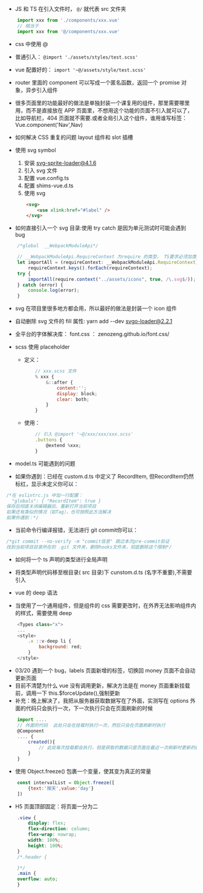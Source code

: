* JS 和 TS 在引入文件时， `@/` 就代表 src 文件夹
```javascript
    import xxx from './components/xxx.vue'
    // 相当于
    import xxx from '@/components/xxx.vue'
```
* css 中使用 @
 * 普通引入： `@import './assets/styles/test.scss'`
 * vue 配置好的： `import '~@/assets/style/test.scss'`

* router 里面的 component 可以写成一个匿名函数，返回一个 promise 对象，异步引入组件

* 很多页面里的功能最好的做法是单独封装一个课复用的组件，那里需要哪里用，而不是直接放在 APP 页面里，不想用这个功能的页面不引入就可以了，比如导航栏，404 页面就不需要.或者全局引入这个组件，谁用谁写标签：Vue.component('Nav',Nav)

* 如何解决 CSS 重复的问题  layout 组件和 slot 插槽

* 使用 svg symbol
    1. 安装 svg-sprite-loader@4.1.6
    2. 引入 svg 文件
    3. 配置 vue.config.ts
    4. 配置 shims-vue.d.ts
    5. 使用 svg 
    ```html
        <svg>
            <use xlink:href="#label" />
        </svg>
    ```
* 如何直接引入一个 svg 目录:使用 try catch 是因为单元测试时可能会遇到 bug
```javascript
    /*global  __WebpackModuleApi*/

    // __WebpackModuleApi.RequireContext 为require 的类型， TS要求必须加类型
    let importAll = (requireContext: __WebpackModuleApi.RequireContext) =>
        requireContext.keys().forEach(requireContext);
    try {
        importAll(require.context("../assets/icons", true, /\.svg$/));
    } catch (error) {
        console.log(error);
    }
```

* svg 在项目里很多地方都会用，所以最好的做法是封装一个 icon 组件

* 自动删除 svg 文件的 fill 属性: yarn add --dev svgo-loader@2.2.1

* 全平台的字体解决库： font.css ： zenozeng.github.io/font.css/

* scss 使用 placeholder
    * 定义： 
        ```javascript
            // xxx.scss 文件
            % xxx {
                &::after {
                    content:'';
                    display: block;
                    clear: both;
                }
            }
        ```
    * 使用：
        ```javascript
            // 引入 @import '~@/xxx/xxx/xxx.scss'
            .buttons {
                @extend %xxx;
            }
        ```

* model.ts 可能遇到的问题
* 如果你遇到：已经在 custom.d.ts 中定义了 RecordItem, 但RecordItem仍然标红，显示未定义你可以：
```javascript
/*在 eslintrc.js 中加一行配置：
  "globals": { "RecordItem": true }
保存后彻底关闭编辑器后，重新打开当前项目
如果还有类似的情况（如Tag），也可按照此方法解决
如果你遇到：*/
```
* 当前命令行编译报错，无法进行 git commit你可以：
```javascript
/*git commit --no-verify -m "commit信息" 跳过本次pre-commit验证
找到当前项目目录所在的 .git 文件夹，删除hooks文件夹，彻底删除这个限制*/
```

* 如何将一个 ts 声明的类型进行全局声明
* 将类型声明代码移至根目录( src 目录)下 cunstom.d.ts (名字不重要),不需要引入

* vue 的 deep 语法
* 当使用了一个通用组件，但是组件的 css 需要更改时，在外界无法影响组件内的样式，需要使用 deep
```javascript
    <Types class="x">
    ...
    <style>
        .x ::v-deep li {
            background: red;
        }
    </style>
```

* 03/20 遇到一个 bug，labels 页面新增的标签，切换回 money 页面不会自动更新页面
* 目前不清楚为什么 vue 没有调用更新，解决方法是在 money 页面重新挂载前，调用一下 this.$forceUpdate(),强制更新
* 补充：晚上解决了，我把从服务器获取数据写在了外面，实测写在 options 外面的代码只会执行一次，下一次执行只会在页面刷新的时候
```javascript
    import ....
    // 外面的代码  此处只会在挂载时执行一次，然后只会在页面刷新时执行
    @Component
    .... {
        created(){
            // 此处每次挂载都会执行，但是获取的数据只是页面在最近一次刷新时更新的数据
        }
    }
```

* 使用 Object.freeze() 包裹一个变量，使其变为真正的常量
```javascript
    const intervalList = Object.freeze([
        {text:'按天',value:'day'}
    ])
```

* H5 页面顶部固定：将页面一分为二
```css
    .view {
        display: flex;
        flex-direction: column;
        flex-wrap: nowrap;
        width: 100%;
        height: 100%;
    }
    /*.header {

    }*/
    .main {
    overflow: auto;
    }
```